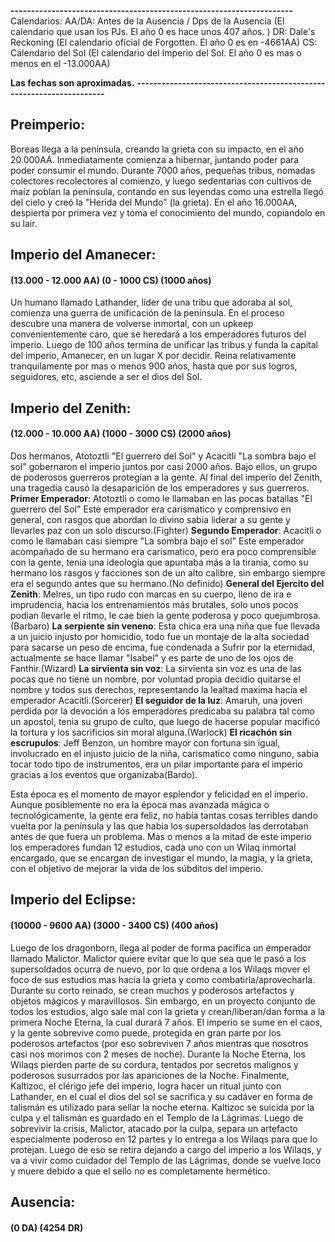 **---------------------------------------------------------------------**
Calendarios: 
AA/DA: Antes de la Ausencia / Dps de la Ausencia (El calendario que usan los PJs. El año 0 es hace unos 407 años. )
DR: Dale's Reckoning (El calendario oficial de Forgotten. El año 0 es en -4661AA)
CS: Calendario del Sol (El calendario del Imperio del Sol. El año 0 es mas o menos en el -13.000AA)

**Las fechas son aproximadas.**
**---------------------------------------------------------------------**
## Preimperio:
Boreas llega a la península, creando la grieta con su impacto, en el año 20.000AA. Inmediatamente comienza a hibernar, juntando poder para poder consumir el mundo.
Durante 7000 años, pequeñas tribus, nomadas colectores recolectores al comienzo, y luego sedentarias con cultivos de maíz poblan la península, contando en sus leyendas como una estrella llegó del cielo y creó la "Herida del Mundo" (la grieta).
En el año 16.000AA, despierta por primera vez y toma el conocimiento del mundo, copiandolo en su lair.

## Imperio del Amanecer: 
#### (13.000 - 12.000 AA) (0 - 1000 CS) (1000 años)
Un humano llamado Lathander, líder de una tribu que adoraba al sol, comienza una guerra de unificación de la península. En el proceso descubre una manera de volverse inmortal, con un upkeep convenientemente caro, que se heredará a los emperadores futuros del imperio. Luego de 100 años termina de unificar las tribus y funda la capital del imperio, Amanecer, en un lugar X por decidir. Reina relativamente tranquilamente por mas o menos 900 años, hasta que por sus logros, seguidores, etc, asciende a ser el dios del Sol.

## Imperio del Zenith:
#### (12.000 - 10.000 AA) (1000 - 3000 CS) (2000 años)
Dos hermanos, Atotoztli "El guerrero del Sol" y Acacitli "La sombra bajo el sol" gobernaron el imperio juntos por casi 2000 años. Bajo ellos, un grupo de poderosos guerreros protegían a la gente. Al final del imperio del Zenith, una tragedia causó la desaparición de los emperadores y sus guerreros. 
**Primer Emperador**: Atotoztli o como le llamaban en las pocas batallas "El guerrero del Sol" Este emperador era carismatico y comprensivo en general, con rasgos que abordan lo divino sabia liderar a su gente y llevarles paz con un solo discurso.(Fighter) 
**Segundo Emperador**: Acacitli o como le llamaban casi siempre "La sombra bajo el sol" Este emperador acompañado de su hermano era carismatico, pero era poco comprensible con la gente, tenia una ideologia que apuntaba más a la tirania, como su hermano los rasgos y facciones son de un alto calibre, sin embargo siempre era el segundo antes que su hermano.(No definido) 
**General del Ejercito del Zenith**: Melres, un tipo rudo con marcas en su cuerpo, lleno de ira e imprudencia, hacia los entrenamientos más brutales, solo unos pocos podian llevarle el ritmo, le cae bien la gente poderosa y poco quejumbrosa.(Barbaro) 
**La serpiente sin veneno**: Esta chica era una niña que fue llevada a un juicio injusto por homicidio, todo fue un montaje de la alta sociedad para sacarse un peso de encima, fue condenada a Sufrir por la eternidad, actualmente se hace llamar "Isabel" y es parte de uno de los ojos de Fanthir.(Wizard) 
**La sirvienta sin voz**: La sirvienta sin voz es una de las pocas que no tiene un nombre, por voluntad propia decidio quitarse el nombre y todos sus derechos, representando la lealtad maxima hacia el emperador Acacitli.(Sorcerer) 
**El seguidor de la luz**: Amaruh, una joven perdida por la devoción a los emperadores predicaba su palabra tal como un apostol, tenia su grupo de culto, que luego de hacerse popular macificó la tortura y los sacrificios sin moral alguna.(Warlock) 
**El ricachón sin escrupulos**: Jeff Benzon, un hombre mayor con fortuna sin igual, involucrado en el injusto juicio de la niña, carismatico como ninguno, sabia tocar todo tipo de instrumentos, era un pilar importante para el imperio gracias a los eventos que organizaba(Bardo).

Esta época es el momento de mayor esplendor y felicidad en el imperio. Aunque posiblemente no era la época mas avanzada mágica o tecnológicamente, la gente era feliz, no había tantas cosas terribles dando vuelta por la península y las que había los supersoldados las derrotaban antes de que fuera un problema. 
Mas o menos a la mitad de este imperio los  emperadores fundan 12 estudios, cada uno con un Wilaq inmortal encargado, que se encargan de investigar el mundo, la magia, y la grieta, con el objetivo de mejorar la vida de los súbditos del imperio.

## Imperio del Eclipse:
#### (10000 - 9600 AA) (3000 - 3400 CS) (400 años)
  Luego de los dragonborn, llega al poder de forma pacifica un emperador llamado Malictor. Malictor quiere evitar que lo que sea que le pasó a los supersoldados ocurra de nuevo, por lo que ordena a los Wilaqs mover el foco de sus estudios mas hacia la grieta y como combatirla/aprovecharla. Durante su corto reinado, se crean muchos y poderosos artefactos y objetos mágicos y maravillosos. 
  Sin embargo, en un proyecto conjunto de todos los estudios, algo sale mal con la grieta y crean/liberan/dan forma a la primera Noche Eterna, la cual durará 7 años. El imperio se sume en el caos, y la gente sobrevive como puede, protegida en gran parte por los poderosos artefactos (por eso sobreviven 7 años mientras que nosotros casi nos morimos con 2 meses de noche). Durante la Noche Eterna, los Wilaqs pierden parte de su cordura, tentados por secretos malignos y poderosos susurrados por las apariciones de la Noche.
  Finalmente, Kaltizoc, el clérigo jefe del imperio, logra hacer un ritual junto con Lathander, en el cual el dios del sol se sacrifica y su cadáver en forma de talismán es utilizado para sellar la noche eterna. Kaltizoc se suicida por la culpa y el talismán es guardado en el Templo de la Lágrimas. 
  Luego de sobrevivir la crisis, Malictor, atacado por la culpa, separa un artefacto especialmente poderoso en 12 partes y lo entrega a los Wilaqs para que lo protejan. Luego de eso se retira dejando a cargo del imperio a los Wilaqs, y va a vivir como cuidador del Templo de las Lágrimas, donde se vuelve loco y muere debido a que el sello no es completamente hermético.


## Ausencia:
#### (0 DA) (4254 DR)
